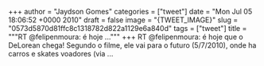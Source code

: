 
+++
author = "Jaydson Gomes"
categories = ["tweet"]
date = "Mon Jul 05 18:06:52 +0000 2010"
draft = false
image = "{TWEET_IMAGE}"
slug = "0573d5870d81ffc8c1318782d822a1129e6a840d"
tags = ["tweet"]
title = """RT @felipenmoura: é hoje ..."""
+++
RT @felipenmoura: é hoje que o DeLorean chega! Segundo o filme, ele vai para o futuro (5/7/2010), onde ha carros e skates voadores (via  ...
